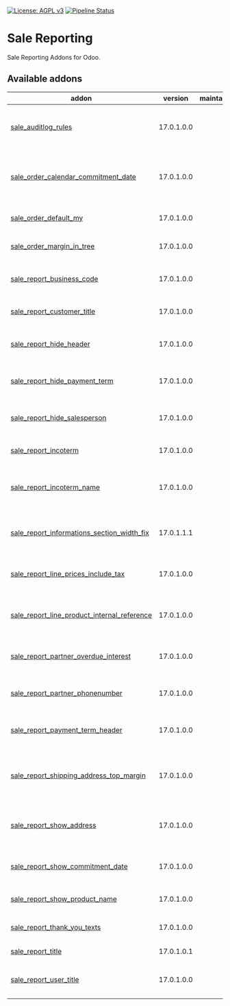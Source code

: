 [![License: AGPL v3](https://img.shields.io/badge/License-AGPL%20v3-blue.svg)](https://www.gnu.org/licenses/agpl-3.0)
[![Pipeline Status](https://gitlab.com/tawasta/odoo/sale-reporting/badges/17.0-dev/pipeline.svg)](https://gitlab.com/tawasta/odoo/sale-reporting/-/pipelines/)

Sale Reporting
==============
Sale Reporting Addons for Odoo.

[//]: # (addons)

Available addons
----------------
addon | version | maintainers | summary
--- | --- | --- | ---
[sale_auditlog_rules](sale_auditlog_rules/) | 17.0.1.0.0 |  | Adds audit log rules for sale order and sale order line
[sale_order_calendar_commitment_date](sale_order_calendar_commitment_date/) | 17.0.1.0.0 |  | Show sale order calendar start date as commitment date
[sale_order_default_my](sale_order_default_my/) | 17.0.1.0.0 |  | Show my sale orders by default
[sale_order_margin_in_tree](sale_order_margin_in_tree/) | 17.0.1.0.0 |  | Show the margin field in SO list
[sale_report_business_code](sale_report_business_code/) | 17.0.1.0.0 |  | QWeb sale reports business code
[sale_report_customer_title](sale_report_customer_title/) | 17.0.1.0.0 |  | Add title to customer address
[sale_report_hide_header](sale_report_hide_header/) | 17.0.1.0.0 |  | Hides sale report header from sale order report
[sale_report_hide_payment_term](sale_report_hide_payment_term/) | 17.0.1.0.0 |  | Hides payment term on Sale Order Report
[sale_report_hide_salesperson](sale_report_hide_salesperson/) | 17.0.1.0.0 |  | Hides salesperson element from Sales reports
[sale_report_incoterm](sale_report_incoterm/) | 17.0.1.0.0 |  | Sale Order Report Incoterm
[sale_report_incoterm_name](sale_report_incoterm_name/) | 17.0.1.0.0 |  | Show Incoterm name instead of code on Sale Report
[sale_report_informations_section_width_fix](sale_report_informations_section_width_fix/) | 17.0.1.1.1 |  | Fixes the wrapping of elements spacing gets too tight
[sale_report_line_prices_include_tax](sale_report_line_prices_include_tax/) | 17.0.1.0.0 |  | Show SO Line prices with tax instead of without
[sale_report_line_product_internal_reference](sale_report_line_product_internal_reference/) | 17.0.1.0.0 |  | Sale Order report - Product's internal reference
[sale_report_partner_overdue_interest](sale_report_partner_overdue_interest/) | 17.0.1.0.0 |  | Sale Report Partner overdue interest
[sale_report_partner_phonenumber](sale_report_partner_phonenumber/) | 17.0.1.0.0 |  | Sale Order Report Partner Phonenumber
[sale_report_payment_term_header](sale_report_payment_term_header/) | 17.0.1.0.0 |  | Sale Order report - Payment term in header
[sale_report_shipping_address_top_margin](sale_report_shipping_address_top_margin/) | 17.0.1.0.0 |  | Add margin between invoicing and shipping addresses for readability
[sale_report_show_address](sale_report_show_address/) | 17.0.1.0.0 |  | Always show shipping and invoice address on sale report.
[sale_report_show_commitment_date](sale_report_show_commitment_date/) | 17.0.1.0.0 |  | Adds commitment date to sale order report
[sale_report_show_product_name](sale_report_show_product_name/) | 17.0.1.0.0 |  | Always show product on SO print lines
[sale_report_thank_you_texts](sale_report_thank_you_texts/) | 17.0.1.0.0 |  | Thank you message on sale report
[sale_report_title](sale_report_title/) | 17.0.1.0.1 |  | Sale Report Title is set
[sale_report_user_title](sale_report_user_title/) | 17.0.1.0.0 |  | Rename customer address title to user

[//]: # (end addons)
